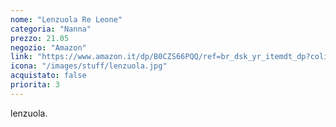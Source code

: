 ```yaml
---
nome: "Lenzuola Re Leone"
categoria: "Nanna"
prezzo: 21.05
negozio: "Amazon"
link: "https://www.amazon.it/dp/B0CZS66PQQ/ref=br_dsk_yr_itemdt_dp?colid=3QGQUT8WCNDK0&coliid=I2DZASBQKPTVEG&th=1"
icona: "/images/stuff/lenzuola.jpg"
acquistato: false
priorita: 3
---
```


lenzuola.

